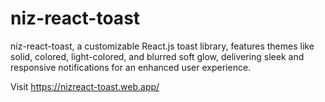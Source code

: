 # niz-react-toast

niz-react-toast, a customizable React.js toast library, features themes like solid, colored, light-colored, and blurred soft glow, delivering sleek and responsive notifications for an enhanced user experience.

Visit
https://nizreact-toast.web.app/
